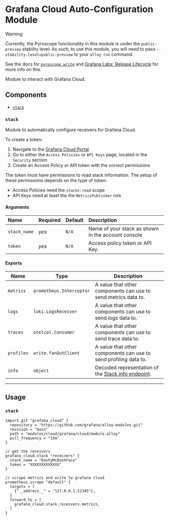 # Grafana Cloud Auto-Configuration Module

> [!WARNING]
> Currently, the Pyroscope functionality in this module is under the `public-preview` stability level. As such, to use this module, you will need to pass `--stability.level=public-preview` to your `alloy run` command.
>
> See the docs for [`pyroscope.write`](https://grafana.com/docs/alloy/latest/reference/components/pyroscope.write/) and [Grafana Labs' Release Lifecycle](https://grafana.com/docs/release-life-cycle/) for more info on this.

Module to interact with Grafana Cloud.

## Components

-   [`stack`](#stack)

### `stack`

Module to automatically configure receivers for Grafana Cloud.

To create a token:

1.  Navigate to the [Grafana Cloud Portal](https://grafana.com/profile/org)
2.  Go to either the `Access Policies` or `API Keys` page, located in the `Security` section
3.  Create an Access Policy or API token with the correct permissions

The token must have permissions to read stack information. The setup of these permissions depends on the type of token:

-   Access Policies need the `stacks:read` scope
-   API Keys need at least the the `MetricsPublisher` role

#### Arguments

| Name         | Required | Default | Description                                        |
| :----------- | :------- | :------ | :------------------------------------------------- |
| `stack_name` | _yes_    | `N/A`   | Name of your stack as shown in the account console |
| `token`      | _yes_    | `N/A`   | Access policy token or API Key.                    |

#### Exports

| Name       | Type                     | Description                                                                                                                  |
| ---------- | ------------------------ | ---------------------------------------------------------------------------------------------------------------------------- |
| `metrics`  | `prometheus.Interceptor` | A value that other components can use to send metrics data to.                                                               |
| `logs`     | `loki.LogsReceiver`      | A value that other components can use to send logs data to.                                                                  |
| `traces`   | `otelcol.Consumer`       | A value that other components can use to send trace data to.                                                                 |
| `profiles` | `write.fanOutClient`     | A value that other components can use to send profiling data to.                                                             |
| `info`     | `object`                 | Decoded representation of the [Stack info endpoint](https://grafana.com/docs/grafana-cloud/api-reference/cloud-api/#stacks). |

---

## Usage

### `stack`

```river
import.git "grafana_cloud" {
  repository = "https://github.com/grafana/alloy-modules.git"
  revision = "main"
  path = "modules/cloud/grafana/cloud/module.alloy"
  pull_frequency = "15m"
}

// get the receivers
grafana_cloud.stack "receivers" {
  stack_name = "DashyMcDashFace"
  token = "XXXXXXXXXXXXX"
}

// scrape metrics and write to grafana cloud
prometheus.scrape "default" {
  targets = [
    {"__address__" = "127.0.0.1:12345"},
  ]
  forward_to = [
    grafana_cloud.stack.receivers.metrics,
  ]
}
```
